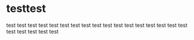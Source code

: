 # testtest
test
test
test
test
test
test
test
test
test
test
test
test
test
test
test
test
test
test
test
test
test
test
